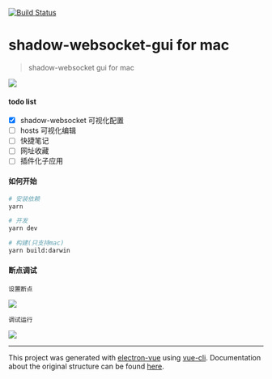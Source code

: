 [![Build Status](https://travis-ci.com/gaoletian/shadow-websocket-gui.svg?branch=master)](https://travis-ci.com/gaoletian/shadow-websocket-gui)

# shadow-websocket-gui for mac

> shadow-websocket gui for mac

![](docs/imgs/2020-03-05-01-10-36.png)

#### todo list

- [x] shadow-websocket 可视化配置
- [ ] hosts 可视化编辑
- [ ] 快捷笔记
- [ ] 网址收藏
- [ ] 插件化子应用

#### 如何开始

```bash
# 安装依赖
yarn

# 开发
yarn dev

# 构建(只支持mac)
yarn build:darwin


```

#### 断点调试

`设置断点`

![](docs/imgs/2020-03-12-21-13-08.png)

`调试运行`

![](docs/imgs/debuger.png)

---

This project was generated with [electron-vue](https://github.com/SimulatedGREG/electron-vue) using [vue-cli](https://github.com/vuejs/vue-cli). Documentation about the original structure can be found [here](https://simulatedgreg.gitbooks.io/electron-vue/content/index.html).
